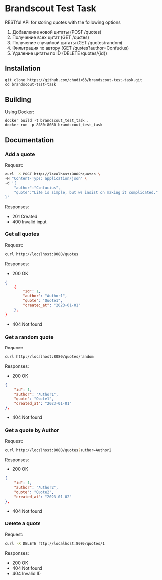 # Brandscout Test Task
RESTful API for storing quotes with the following options:
1. Добавление новой цитаты (POST /quotes)​
2. Получение всех цитат (GET /quotes) ​
3. Получение случайной цитаты (GET /quotes/random) ​
4. Фильтрация по автору (GET /quotes?author=Confucius) ​
5. Удаление цитаты по ID (DELETE /quotes/{id}) ​

## Installation
```
git clone https://github.com/chudik63/brandscout-test-task.git
cd brandscout-test-task
```

## Building
Using Docker:
```
docker build -t brandscout_test_task .
docker run -p 8080:8080 brandscout_test_task
```

## Documentation

### Add a quote
Request:
```bash
curl -X POST http://localhost:8080/quotes \
-H "Content-Type: application/json" \
-d '{
    "author":"Confucius", 
    "quote":"Life is simple, but we insist on making it complicated."
}'
```
Responses:
- 201 Created
- 400 Invalid input

### Get all quotes
Request:
```bash
curl http://localhost:8080/quotes
```

Responses:
- 200 OK
```json
{
    {
        "id": 1,
        "author": "Author1",
        "quote": "Quote1",
        "created_at": "2023-01-01"
    },
}
```
- 404 Not found

### Get a random quote
Request:
```bash
curl http://localhost:8080/quotes/random ​
```

Responses:
- 200 OK
```json
{
    "id": 1,
    "author": "Author1",
    "quote": "Quote1",
    "created_at": "2023-01-01"
},
```
- 404 Not found

### Get a quote by Author
Request:
```bash
curl http://localhost:8080/quotes?author=Author2 ​
```

Responses:
- 200 OK
```json
{
    "id": 1,
    "author": "Author2",
    "quote": "Quote2",
    "created_at": "2023-01-02"
},
```
- 404 Not found

### Delete a quote
Request:
```bash
curl -X DELETE http://localhost:8080/quotes/1
```

Responses:
- 200 OK
- 404 Not found
- 404 Invalid ID